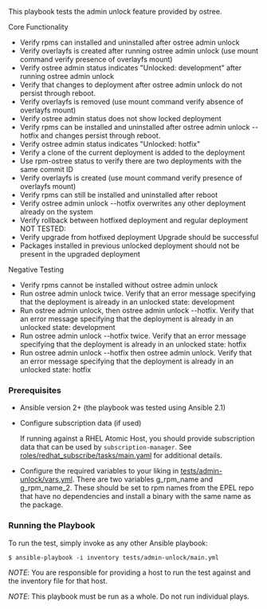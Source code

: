 This playbook tests the admin unlock feature provided by ostree.

Core Functionality
-  Verify rpms can installed and uninstalled after ostree admin unlock
-  Verify overlayfs is created after running ostree admin unlock
    (use mount command verify presence of overlayfs mount)
-  Verify ostree admin status indicates "Unlocked: development" after running
    ostree admin unlock
-  Verify that changes to deployment after ostree admin unlock do not persist
    through reboot.
-  Verify overlayfs is removed (use mount command verify absence of overlayfs
      mount)
-  Verify ostree admin status does not show locked deployment
-  Verify rpms can be installed and uninstalled after ostree admin unlock
    --hotfix and changes persist through reboot.
-  Verify ostree admin status indicates "Unlocked: hotfix"
-  Verify a clone of the current deployment is added to the deployment
-  Use rpm-ostree status to verify there are two deployments with the same
    commit ID
-  Verify overlayfs is created (use mount command verify presence of overlayfs
     mount)
-  Verify rpms can still be installed and uninstalled after reboot
-  Verify ostree admin unlock --hotfix overwrites any other deployment already
     on the system
-  Verify rollback between hotfixed deployment and regular deployment
NOT TESTED:
-  Verify upgrade from hotfixed deployment
    Upgrade should be successful
-  Packages installed in previous unlocked deployment should not be present
     in the upgraded deployment

Negative Testing
-  Verify rpms cannot be installed without ostree admin unlock
-  Run ostree admin unlock twice.  Verify that an error message specifying
    that the deployment is already in an unlocked state: development
-  Run ostree admin unlock, then ostree admin unlock --hotfix.  Verify that
    an error message specifying that the deployment is already in an unlocked
    state: development
-  Run ostree admin unlock --hotfix twice.  Verify that an error message
    specifying that the deployment is already in an unlocked state: hotfix
-  Run ostree admin unlock --hotfix then ostree admin unlock.  Verify that an
    error message specifying that the deployment is already in an unlocked
    state: hotfix

### Prerequisites
  - Ansible version 2+ (the playbook was tested using Ansible 2.1)

  - Configure subscription data (if used)

    If running against a RHEL Atomic Host, you should provide subscription
    data that can be used by `subscription-manager`.  See
    [roles/redhat_subscribe/tasks/main.yaml](roles/redhat_subscribe/tasks/main.yaml)
    for additional details.

  - Configure the required variables to your liking in [tests/admin-unlock/vars.yml](tests/admin-unlock/vars.yml).
    There are two variables g_rpm_name and g_rpm_name_2.  These should be set to
    rpm names from the EPEL repo that have no dependencies and install a binary
    with the same name as the package.

### Running the Playbook

To run the test, simply invoke as any other Ansible playbook:

```
$ ansible-playbook -i inventory tests/admin-unlock/main.yml
```

*NOTE*: You are responsible for providing a host to run the test against and the
inventory file for that host.

*NOTE*: This playbook must be run as a whole.  Do not run individual plays.
